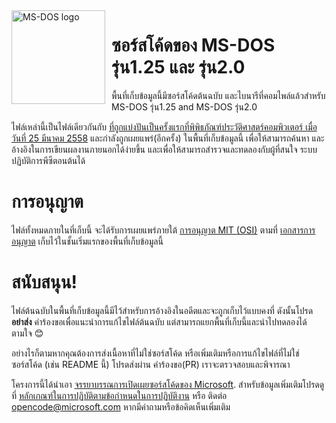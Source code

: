 <img width="150" height="150" align="left" style="float: left; margin: 0 10px 0 0;" alt="MS-DOS logo" src="https://github.com/Microsoft/MS-DOS/blob/master/msdos-logo.png">

# ซอร์สโค้ดของ MS-DOS รุ่น1.25 และ รุ่น2.0
พื้นที่เก็บข้อมูลนี้มีซอร์สโค้ดต้นฉบับ และไบนารีที่คอมไพล์แล้วสำหรับ MS-DOS รุ่น1.25 and MS-DOS รุ่น2.0

ไฟล์เหล่านี้เป็นไฟล์เดียวกันกับ [ที่ถูกแบ่งปันเป็นครั้งแรกที่พิพิธภัณฑ์ประวัติศาสตร์คอมพิวเตอร์ เมื่อวันที่ 25 มีนาคม 2558]( http://www.computerhistory.org/atchm/microsoft-ms-dos-early-source-code/)
และกำลังถูกเผยแพร่(อีกครั้ง) ในพื้นที่เก็บข้อมูลนี้ เพื่อให้สามารถค้นหา และอ้างอิงในการเขียนผลงานภายนอกได้ง่ายขึ้น และเพื่อให้สามารถสำรวจและทดลองกับผู้ที่สนใจ ระบบปฏิบัติการพีซีตอนต้นได้

# การอนุญาต
ไฟล์ทั้งหมดภายในที่เก็บนี้ จะได้รับการเผยแพร่ภายใต้ [การอนุญาต MIT (OSI)]( https://en.wikipedia.org/wiki/MIT_License) ตามที่ [เอกสารการอนุญาต](https://github.com/Microsoft/MS-DOS/blob/master/LICENSE.md) เก็บไว้ในชั้นเริ่มแรกของพื้นที่เก็บข้อมูลนี้

# สนับสนุน!
ไฟล์ต้นฉบับในพื้นที่เก็บข้อมูลนี้มีไว้สำหรับการอ้างอิงในอดีตและจะถูกเก็บไว้แบบคงที่ ดังนั้นโปรด **อย่าส่ง** คำร้องขอเพื่อแนะนำการแก้ไขไฟล์ต้นฉบับ แต่สามารถแยกพื้นที่เก็บนี้และนำไปทดลองได้ตามใจ 😊

อย่างไรก็ตามหากคุณต้องการส่งเนื้อหาที่ไม่ใช่ซอร์สโค้ด หรือเพิ่มเติมหรือการแก้ไขไฟล์ที่ไม่ใช่ซอร์สโค้ด (เช่น README นี้) โปรดส่งผ่าน คำร้องขอ(PR) เราจะตรวจสอบและพิจารณา

โครงการนี้ได้นำเอา [จรรยาบรรณการเปิดเผยซอร์สโค้ดของ Microsoft](https://opensource.microsoft.com/codeofconduct/). สำหรับข้อมูลเพิ่มเติมโปรดดูที่ [หลักเกณฑ์ในการปฏิบัติตามข้อกำหนดในการปฏิบัติงาน](https://opensource.microsoft.com/codeofconduct/faq/) หรือ ติดต่อ [opencode@microsoft.com](mailto:opencode@microsoft.com) หากมีคำถามหรือข้อคิดเห็นเพิ่มเติม
